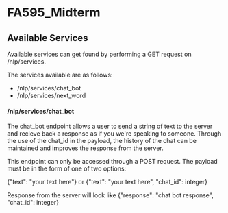# FA595_Midterm

## Available Services

Available services can get found by performing a GET request on /nlp/services. 

The services available are as follows:

 - /nlp/services/chat_bot
 - /nlp/services/next_word



#### /nlp/services/chat_bot

The chat_bot endpoint allows a user to send a string of text to the server and recieve back a response as if you we're speaking to someone. Through the use of the chat_id in the payload, the history of the chat can be maintained and improves the response from the server.

This endpoint can only be accessed through a POST request. The payload must be in the form of one of two options: 

{"text": "your text here"} or {"text": "your text here", "chat_id": integer}

Response from the server will look like {"response": "chat bot response", "chat_id": integer}